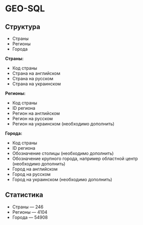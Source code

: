 # GEO-SQL

## Структура
* Страны
* Регионы
* Города

**Страны:**
* Код страны
* Страна на английском
* Страна на русском
* Страна на украинском

**Регионы:**
* Код страны
* ID региона
* Регион на английском
* Регион на русском
* Регион на украинском (необходимо дополнить)

**Города:**
* Код страны
* ID региона
* Обозначение столицы (необходимо дополнить)
* Обозначение крупного города, например областной центр (необходимо дополнить)
* Город на английском
* Город на русском
* Город на украинском (необходимо дополнить)

## Статистика
* Страны — 246
* Регионы — 4104
* Города — 54908
